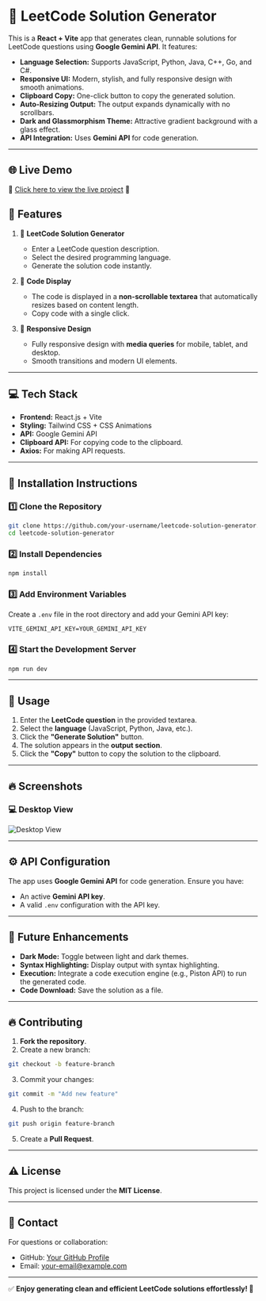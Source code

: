 

# 🚀 **LeetCode Solution Generator**

This is a **React + Vite** app that generates clean, runnable solutions for LeetCode questions using **Google Gemini API**. It features:
- **Language Selection:** Supports JavaScript, Python, Java, C++, Go, and C#.  
- **Responsive UI:** Modern, stylish, and fully responsive design with smooth animations.  
- **Clipboard Copy:** One-click button to copy the generated solution.  
- **Auto-Resizing Output:** The output expands dynamically with no scrollbars.  
- **Dark and Glassmorphism Theme:** Attractive gradient background with a glass effect.  
- **API Integration:** Uses **Gemini API** for code generation.  

---
## 🌐 **Live Demo**
🔗 [Click here to view the live project](https://leetcode-solver-3zwo896y5-ayushmahale2709s-projects.vercel.app) 🚀


## 🌟 **Features**
1. 📌 **LeetCode Solution Generator**
   - Enter a LeetCode question description.
   - Select the desired programming language.
   - Generate the solution code instantly.
   
2. 📌 **Code Display**
   - The code is displayed in a **non-scrollable textarea** that automatically resizes based on content length.
   - Copy code with a single click.

3. 📌 **Responsive Design**
   - Fully responsive design with **media queries** for mobile, tablet, and desktop.
   - Smooth transitions and modern UI elements.

---

## 💻 **Tech Stack**
- **Frontend:** React.js + Vite  
- **Styling:** Tailwind CSS + CSS Animations  
- **API:** Google Gemini API  
- **Clipboard API:** For copying code to the clipboard.  
- **Axios:** For making API requests.  

---

## 🚀 **Installation Instructions**

### 1️⃣ Clone the Repository
```sh
git clone https://github.com/your-username/leetcode-solution-generator.git
cd leetcode-solution-generator
```

### 2️⃣ Install Dependencies
```sh
npm install
```

### 3️⃣ Add Environment Variables
Create a `.env` file in the root directory and add your Gemini API key:
```
VITE_GEMINI_API_KEY=YOUR_GEMINI_API_KEY
```

### 4️⃣ Start the Development Server
```sh
npm run dev
```

---

## 🚀 **Usage**

1. Enter the **LeetCode question** in the provided textarea.
2. Select the **language** (JavaScript, Python, Java, etc.).
3. Click the **"Generate Solution"** button.
4. The solution appears in the **output section**.
5. Click the **"Copy"** button to copy the solution to the clipboard.

---

## 🔥 **Screenshots**

### 💻 **Desktop View**
![Desktop View](https://github.com/user-attachments/assets/1f66178c-9818-41b2-abbc-71045bcfa982)

---

## ⚙️ **API Configuration**

The app uses **Google Gemini API** for code generation. Ensure you have:
- An active **Gemini API key**.
- A valid `.env` configuration with the API key.

---

## 📌 **Future Enhancements**
- **Dark Mode:** Toggle between light and dark themes.  
- **Syntax Highlighting:** Display output with syntax highlighting.  
- **Execution:** Integrate a code execution engine (e.g., Piston API) to run the generated code.  
- **Code Download:** Save the solution as a file.  

---

## 🔥 **Contributing**
1. **Fork the repository**.  
2. Create a new branch:
```sh
git checkout -b feature-branch
```
3. Commit your changes:
```sh
git commit -m "Add new feature"
```
4. Push to the branch:
```sh
git push origin feature-branch
```
5. Create a **Pull Request**.

---

## ⚠️ **License**
This project is licensed under the **MIT License**.

---

## 🤝 **Contact**
For questions or collaboration:
- GitHub: [Your GitHub Profile](https://github.com/your-username)  
- Email: your-email@example.com  

---

✅ **Enjoy generating clean and efficient LeetCode solutions effortlessly! 🚀**
